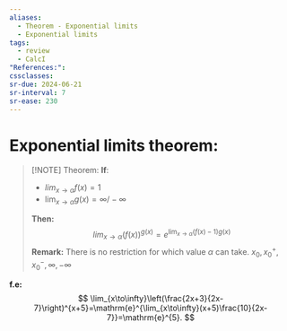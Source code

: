 ```yaml
---
aliases:
  - Theorem - Exponential limits
  - Exponential limits
tags:
  - review
  - CalcI
"References:": 
cssclasses:
sr-due: 2024-06-21
sr-interval: 7
sr-ease: 230
---
```

# Exponential limits theorem: 

> [!NOTE] Theorem: 
> **If**:
> + $lim_{x\rightarrow \alpha} f(x) = 1$
> + $\lim_{x\rightarrow \alpha} g(x) = \infty / -\infty$
>   
> **Then:** 
> $$
> lim_{x\rightarrow \alpha}(f(x))^{g(x)} = e^{\lim_{x\rightarrow \alpha}(f(x) - 1)g(x)}
> $$
> **Remark:**
> There is no restriction for which value $\alpha$ can take. $x_0, x_0^+, x_0^-,\infty , -\infty$

**f.e:**
$$
\lim_{x\to\infty}\left(\frac{2x+3}{2x-7}\right)^{x+5}=\mathrm{e}^{\lim_{x\to\infty}(x+5)\frac{10}{2x-7}}=\mathrm{e}^{5}.
$$

